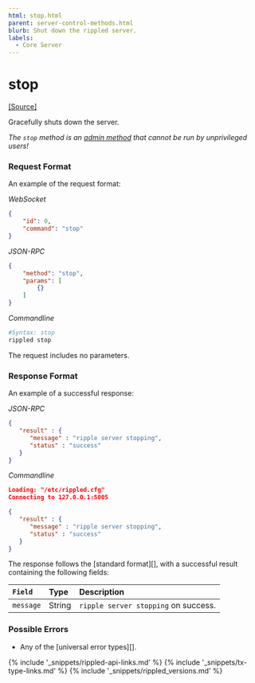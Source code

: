 ```yaml
---
html: stop.html
parent: server-control-methods.html
blurb: Shut down the rippled server.
labels:
  - Core Server
---
```

# stop
[[Source]](https://github.com/ripple/rippled/blob/master/src/ripple/rpc/handlers/Stop.cpp "Source")

Gracefully shuts down the server.

*The `stop` method is an [admin method](admin-api-methods.html) that cannot be run by unprivileged users!*

### Request Format
An example of the request format:

<!-- MULTICODE_BLOCK_START -->

*WebSocket*

```json
{
    "id": 0,
    "command": "stop"
}
```

*JSON-RPC*

```json
{
    "method": "stop",
    "params": [
        {}
    ]
}
```

*Commandline*

```sh
#Syntax: stop
rippled stop
```

<!-- MULTICODE_BLOCK_END -->

The request includes no parameters.

### Response Format

An example of a successful response:

<!-- MULTICODE_BLOCK_START -->

*JSON-RPC*

```json
{
   "result" : {
      "message" : "ripple server stopping",
      "status" : "success"
   }
}
```

*Commandline*

```json
Loading: "/etc/rippled.cfg"
Connecting to 127.0.0.1:5005

{
   "result" : {
      "message" : "ripple server stopping",
      "status" : "success"
   }
}
```

<!-- MULTICODE_BLOCK_END -->

The response follows the [standard format][], with a successful result containing the following fields:

| `Field`   | Type   | Description                          |
|:----------|:-------|:-------------------------------------|
| `message` | String | `ripple server stopping` on success. |

### Possible Errors

* Any of the [universal error types][].

<!--{# common link defs #}-->
{% include '_snippets/rippled-api-links.md' %}
{% include '_snippets/tx-type-links.md' %}
{% include '_snippets/rippled_versions.md' %}
